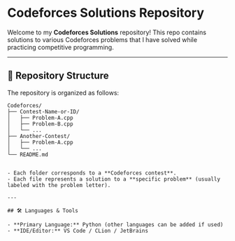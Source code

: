 # Codeforces Solutions Repository

Welcome to my **Codeforces Solutions** repository! This repo contains solutions to various Codeforces problems that I have solved while practicing competitive programming.  

---

## 📂 Repository Structure

The repository is organized as follows:

```text
Codeforces/
├── Contest-Name-or-ID/
│   ├── Problem-A.cpp
│   ├── Problem-B.cpp
│   └── ...
├── Another-Contest/
│   ├── Problem-A.cpp
│   └── ...
└── README.md


- Each folder corresponds to a **Codeforces contest**.
- Each file represents a solution to a **specific problem** (usually labeled with the problem letter).

---

## 🛠 Languages & Tools

- **Primary Language:** Python (other languages can be added if used)
- **IDE/Editor:** VS Code / CLion / JetBrains



